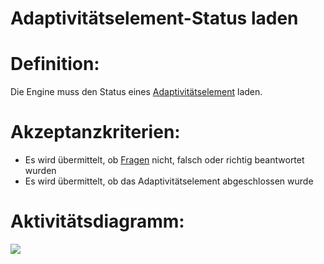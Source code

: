 # Adaptivitätselement-Status laden


# Definition:
Die Engine muss den Status eines [Adaptivitätselement](Adaptivitätselement-GE.md) laden.

# Akzeptanzkriterien:
- Es wird übermittelt, ob [Fragen](Adaptivitätsfrage-GE.md) nicht, falsch oder richtig beantwortet wurden
- Es wird übermittelt, ob das Adaptivitätselement abgeschlossen wurde

# Aktivitätsdiagramm:
![](imageEngineAdaptivitätselementStatusLaden.png)